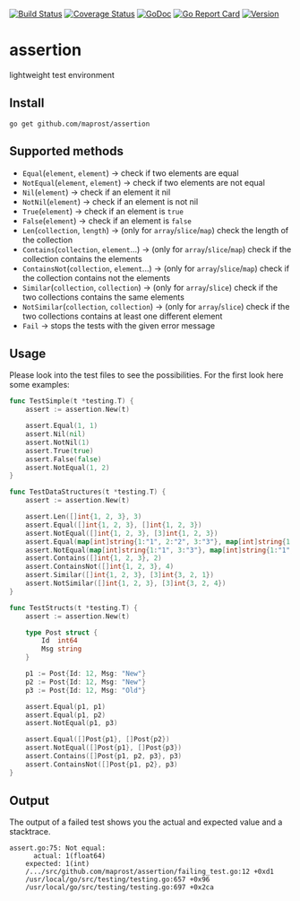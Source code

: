 [![Build Status](https://travis-ci.org/maprost/assertion.svg)](https://travis-ci.org/maprost/assertion)
[![Coverage Status](https://coveralls.io/repos/github/maprost/assertion/badge.svg)](https://coveralls.io/github/maprost/assertion)
[![GoDoc](https://godoc.org/github.com/maprost/assertion?status.svg)](https://godoc.org/github.com/maprost/assertion)
[![Go Report Card](https://goreportcard.com/badge/github.com/maprost/assertion)](https://goreportcard.com/report/github.com/maprost/assertion)
[![Version](https://img.shields.io/github/release/maprost/assertion.svg)](https://github.com/maprost/assertion/releases)

# assertion
lightweight test environment

## Install
```
go get github.com/maprost/assertion
```

## Supported methods
- `Equal`(`element`, `element`) -> check if two elements are equal
- `NotEqual`(`element`, `element`) -> check if two elements are not equal
- `Nil`(`element`)  -> check if an element it nil
- `NotNil`(`element`)  -> check if an element is not nil
- `True`(`element`)  -> check if an element is `true`
- `False`(`element`) -> check if an element is `false`
- `Len`(`collection`, `length`) -> (only for `array`/`slice`/`map`) check the length of the collection
- `Contains`(`collection`, `element`...) -> (only for `array`/`slice`/`map`) check if the collection contains the elements
- `ContainsNot`(`collection`, `element`...) -> (only for `array`/`slice`/`map`) check if the collection contains not the elements
- `Similar`(`collection`, `collection`) -> (only for `array`/`slice`) check if the two collections contains the same elements
- `NotSimilar`(`collection`, `collection`) -> (only for `array`/`slice`) check if the two collections contains at least one different element
- `Fail` -> stops the tests with the given error message

## Usage
Please look into the test files to see the possibilities. For the first look
here some examples:

```go
func TestSimple(t *testing.T) {
    assert := assertion.New(t)

    assert.Equal(1, 1)
    assert.Nil(nil)
    assert.NotNil(1)
    assert.True(true)
    assert.False(false)
    assert.NotEqual(1, 2)
}

func TestDataStructures(t *testing.T) {
    assert := assertion.New(t)

    assert.Len([]int{1, 2, 3}, 3)
    assert.Equal([]int{1, 2, 3}, []int{1, 2, 3})
    assert.NotEqual([]int{1, 2, 3}, [3]int{1, 2, 3})
    assert.Equal(map[int]string{1:"1", 2:"2", 3:"3"}, map[int]string{1:"1", 2:"2", 3:"3"})
    assert.NotEqual(map[int]string{1:"1", 3:"3"}, map[int]string{1:"1", 4:"4"})
    assert.Contains([]int{1, 2, 3}, 2)
    assert.ContainsNot([]int{1, 2, 3}, 4)
    assert.Similar([]int{1, 2, 3}, [3]int{3, 2, 1})
    assert.NotSimilar([]int{1, 2, 3}, [3]int{3, 2, 4})
}

func TestStructs(t *testing.T) {
    assert := assertion.New(t)

    type Post struct {
        Id  int64
        Msg string
    }

    p1 := Post{Id: 12, Msg: "New"}
    p2 := Post{Id: 12, Msg: "New"}
    p3 := Post{Id: 12, Msg: "Old"}

    assert.Equal(p1, p1)
    assert.Equal(p1, p2)
    assert.NotEqual(p1, p3)

    assert.Equal([]Post{p1}, []Post{p2})
    assert.NotEqual([]Post{p1}, []Post{p3})
    assert.Contains([]Post{p1, p2, p3}, p3)
    assert.ContainsNot([]Post{p1, p2}, p3)
}
```

## Output
The output of a failed test shows you the actual and expected value and a stacktrace.
```
assert.go:75: Not equal:
	  actual: 1(float64)
	expected: 1(int)
	/.../src/github.com/maprost/assertion/failing_test.go:12 +0xd1
	/usr/local/go/src/testing/testing.go:657 +0x96
	/usr/local/go/src/testing/testing.go:697 +0x2ca
```